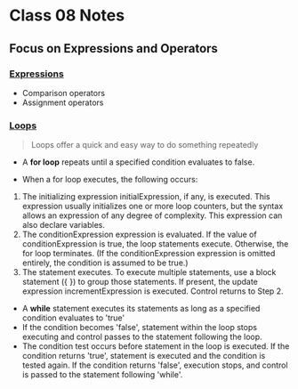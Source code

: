 # Class 08 Notes

## Focus on Expressions and Operators

### [Expressions](https://developer.mozilla.org/en-US/docs/Web/JavaScript/Guide/Expressions_and_Operators)

+ Comparison operators
+ Assignment operators

### [Loops](https://developer.mozilla.org/en-US/docs/Web/JavaScript/Guide/Loops_and_iteration)

> Loops offer a quick and easy way to do something repeatedly
+ A **for loop** repeats until a specified condition evaluates to false. 

+ When a for loop executes, the following occurs:

1. The initializing expression initialExpression, if any, is executed. This expression usually initializes one or more loop counters, but the syntax allows an expression of any degree of complexity. This expression can also declare variables.
2. The conditionExpression expression is evaluated. If the value of conditionExpression is true, the loop statements execute. Otherwise, the for loop terminates. (If the conditionExpression expression is omitted entirely, the condition is assumed to be true.)
3. The statement executes. To execute multiple statements, use a block statement ({ }) to group those statements.
If present, the update expression incrementExpression is executed.
Control returns to Step 2.

+ A **while** statement executes its statements as long as a specified condition evaluates to 'true'
+ If the condition becomes 'false', statement within the loop stops executing and control passes to the statement following the loop.
+ The condition test occurs before statement in the loop is executed. If the condition returns 'true', statement is executed and the condition is tested again. If the condition returns 'false', execution stops, and control is passed to the statement following 'while'.